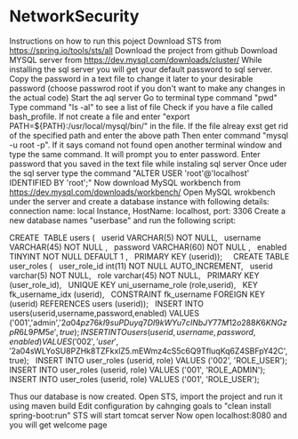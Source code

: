 # NetworkSecurity
Instructions on how to run this poject
Download STS from https://spring.io/tools/sts/all
Download the project from github
Download MYSQL server from https://dev.mysql.com/downloads/cluster/
While installing the sql server you will get your default password to sql server. Copy the password in a text file to change it later to your desirable password (choose passwrod root if you don't want to make any changes in the actual code)
Start the aql server
Go to terminal type command "pwd"
Type command "ls -al" to see a list of file
Check if you have a file called bash_profile. If not create a file and enter "export PATH=${PATH}:/usr/local/mysql/bin/" in the file. If the file alreay exst get rid of the specified path and enter the above path
Then enter command "mysql -u root -p". If it says comand not found open another terminal window and type the same command. It will prompt you to enter password. Enter password that you saved in the text file while instaling sql server
Once uder the sql server type the command "ALTER USER 'root'@'localhost' IDENTIFIED BY 'root';" 
Now download MySQL workbench from https://dev.mysql.com/downloads/workbench/ 
Open MySQL wrokbench under the server and create a database instance with following details:
connection name: local Instance, HostName: localhost, port: 3306
Create a new database names "userbase" and run the following script:

CREATE  TABLE users (
  userid VARCHAR(5) NOT NULL,
  username VARCHAR(45) NOT NULL ,
  password VARCHAR(60) NOT NULL ,
  enabled TINYINT NOT NULL DEFAULT 1 ,
  PRIMARY KEY (userid));
   
CREATE TABLE user_roles (
  user_role_id int(11) NOT NULL AUTO_INCREMENT,
  userid varchar(5) NOT NULL,
  role varchar(45) NOT NULL,
  PRIMARY KEY (user_role_id),
  UNIQUE KEY uni_username_role (role,userid),
  KEY fk_username_idx (userid),
  CONSTRAINT fk_username FOREIGN KEY (userid) REFERENCES users (userid));
 
INSERT INTO users(userid,username,password,enabled)
VALUES ('001','admin','$2a$04$pz76kI9suPDuyq7DI9kWYu7cINbJY77M12o288K6KNGzpR6L9PM5e', true);
INSERT INTO users(userid,username,password,enabled)
VALUES ('002','user','$2a$04$sWLYoSU8PZHk8TZFkxlZ5.mEWmz4cS5c6Q9TfluqKq6Z4SBFpY42C', true);
 
INSERT INTO user_roles (userid, role)
VALUES ('002', 'ROLE_USER');
INSERT INTO user_roles (userid, role)
VALUES ('001', 'ROLE_ADMIN');
INSERT INTO user_roles (userid, role)
VALUES ('001', 'ROLE_USER');


Thus our database is now created.
Open STS, import the project and run it using maven build
Edit configuration by cahnging goals to "clean install spring-boot:run"
STS will start tomcat server
Now open localhost:8080 and you will get welcome page
